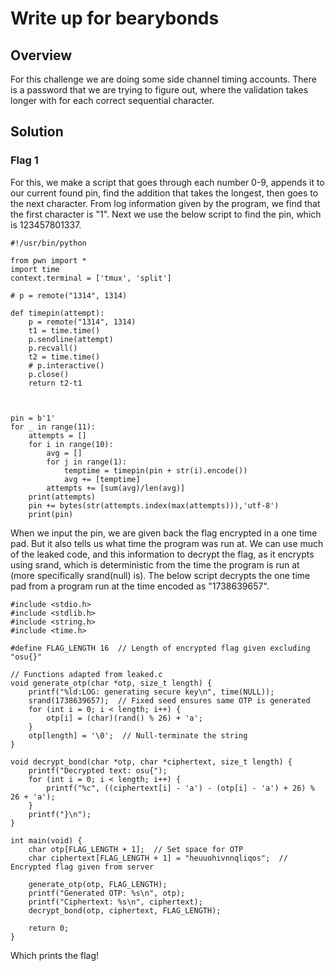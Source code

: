 # Write up for bearybonds

## Overview

For this challenge we are doing some side channel timing accounts. There is a password that we are trying to figure out, 
where the validation takes longer with for each correct sequential character. 

## Solution

### Flag 1

For this, we make a script that goes through each number 0-9, appends it to our current found pin, 
find the addition that takes the longest, then goes to the next character. From log information given
by the program, we find that the first character is "1". Next we use the below script to find the pin,
which is 123457801337.
```
#!/usr/bin/python

from pwn import *
import time
context.terminal = ['tmux', 'split']

# p = remote("1314", 1314)

def timepin(attempt):
    p = remote("1314", 1314)
    t1 = time.time()
    p.sendline(attempt)
    p.recvall()
    t2 = time.time()
    # p.interactive()
    p.close()
    return t2-t1



pin = b'1'
for _ in range(11):
    attempts = []
    for i in range(10):
        avg = []
        for j in range(1):
            temptime = timepin(pin + str(i).encode())
            avg += [temptime]
        attempts += [sum(avg)/len(avg)]
    print(attempts)
    pin += bytes(str(attempts.index(max(attempts))),'utf-8')
    print(pin)
```

When we input the pin, we are given back the flag encrypted in a one time pad. But it also tells us what time the program was run at.
We can use much of the leaked code, and this information to decrypt the flag, as it encrypts using srand, which is deterministic from the
time the program is run at (more specifically srand(null) is). The below script decrypts the one time pad from a program run 
at the time encoded as "1738639657".
```
#include <stdio.h>
#include <stdlib.h>
#include <string.h>
#include <time.h>

#define FLAG_LENGTH 16  // Length of encrypted flag given excluding "osu{}"

// Functions adapted from leaked.c
void generate_otp(char *otp, size_t length) {
    printf("%ld:LOG: generating secure key\n", time(NULL));
    srand(1738639657);  // Fixed seed ensures same OTP is generated
    for (int i = 0; i < length; i++) {
        otp[i] = (char)(rand() % 26) + 'a';
    }
    otp[length] = '\0';  // Null-terminate the string
}

void decrypt_bond(char *otp, char *ciphertext, size_t length) {
    printf("Decrypted text: osu{");
    for (int i = 0; i < length; i++) {
        printf("%c", ((ciphertext[i] - 'a') - (otp[i] - 'a') + 26) % 26 + 'a');
    }
    printf("}\n");
}

int main(void) {
    char otp[FLAG_LENGTH + 1];  // Set space for OTP
    char ciphertext[FLAG_LENGTH + 1] = "heuuohivnnqliqos";  // Encrypted flag given from server

    generate_otp(otp, FLAG_LENGTH);
    printf("Generated OTP: %s\n", otp);
    printf("Ciphertext: %s\n", ciphertext);
    decrypt_bond(otp, ciphertext, FLAG_LENGTH);

    return 0;
}
```
Which prints the flag!


